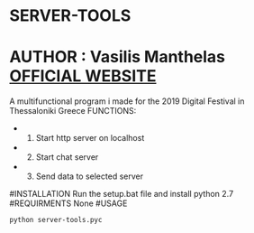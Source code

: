 # SERVER-TOOLS
# AUTHOR : Vasilis Manthelas [OFFICIAL WEBSITE](http://j0ck3r2004.000webhostapp.com/)
A multifunctional program i made for the 2019 Digital Festival in Thessaloniki Greece
FUNCTIONS:
- 1) Start http server on localhost
- 2) Start chat server
- 3) Send data to selected server

#INSTALLATION
Run the setup.bat file and install python 2.7
#REQUIRMENTS
None
#USAGE
```shell
python server-tools.pyc
```
